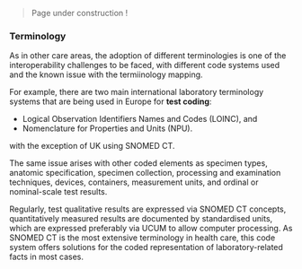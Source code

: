 
<blockquote class="stu-note">
<p>
    Page under construction !
</p>
</blockquote>


### Terminology

As in other care areas, the adoption of different terminologies is one of the interoperability challenges to be faced, with different code systems used and the known issue with the termiinology mapping.

For example, there are two main international laboratory terminology systems that are being used in Europe for **test coding**: 
* Logical Observation Identifiers Names and Codes (LOINC), and
* Nomenclature for Properties and Units (NPU).

with the exception of UK using SNOMED CT.

The same issue arises with other coded elements as specimen types, anatomic specification, specimen collection, processing and examination techniques, devices, containers, measurement units, and ordinal or nominal-scale test results.

Regularly, test qualitative results are expressed via SNOMED CT concepts, quantitatively measured results are documented by standardised units, which are expressed preferably via UCUM to allow computer processing.  As SNOMED CT is the most extensive terminology in health care, this code system offers solutions for the coded representation of laboratory-related facts in most cases.
